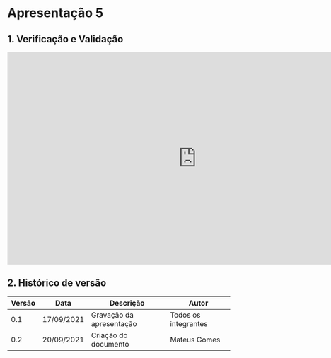 # Apresentação 5

## 1. Verificação e Validação

<center>

<iframe width="854" height="480" src="https://www.youtube.com/embed/CqFADU-mY5c" title="YouTube video player" frameborder="0" allow="accelerometer; autoplay; clipboard-write; encrypted-media; gyroscope; picture-in-picture" allowfullscreen></iframe>

</center>

## 2. Histórico de versão

| Versão | Data       | Descrição                                 | Autor                |
| ------ | ---------- | ----------------------------------------- | -------------------- |
| 0.1    | 17/09/2021 | Gravação da apresentação                  | Todos os integrantes |
| 0.2    | 20/09/2021 | Criação do documento | Mateus Gomes |
